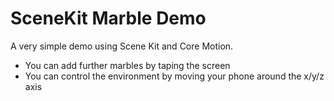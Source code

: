 SceneKit Marble Demo
====================
A very simple demo using Scene Kit and Core Motion. 

- You can add further marbles by taping the screen
- You can control the environment by moving your phone around the x/y/z axis
